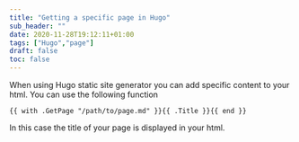 ```yaml
---
title: "Getting a specific page in Hugo"
sub_header: ""
date: 2020-11-28T19:12:11+01:00
tags: ["Hugo","page"]
draft: false
toc: false
---
```


When using Hugo static site generator you can add specific content to your html. You can use the following function

``
{{ with .GetPage "/path/to/page.md" }}{{ .Title }}{{ end }}
``

In this case the title of your page is displayed in your html.